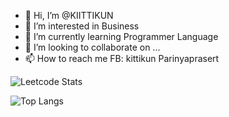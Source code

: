 - 👋 Hi, I’m @KIITTIKUN
- 👀 I’m interested in Business
- 🌱 I’m currently learning Programmer Language
- 💞️ I’m looking to collaborate on ...
- 📫 How to reach me FB: kittikun Parinyaprasert


![Leetcode Stats](https://leetcard.jacoblin.cool/Gparin)

![Top Langs](https://github-readme-stats.vercel.app/api/top-langs/?username=KIITTIKUN)
<!---
KIITTIKUN/KIITTIKUN is a ✨ special ✨ repository because its `README.md` (this file) appears on your GitHub profile.
You can click the Preview link to take a look at your changes.
--->
